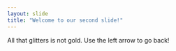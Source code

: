 ```yaml
---
layout: slide
title: "Welcome to our second slide!"
---
```

All that glitters is not gold.
Use the left arrow to go back!
